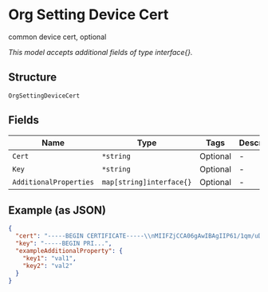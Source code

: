 
# Org Setting Device Cert

common device cert, optional

*This model accepts additional fields of type interface{}.*

## Structure

`OrgSettingDeviceCert`

## Fields

| Name | Type | Tags | Description |
|  --- | --- | --- | --- |
| `Cert` | `*string` | Optional | - |
| `Key` | `*string` | Optional | - |
| `AdditionalProperties` | `map[string]interface{}` | Optional | - |

## Example (as JSON)

```json
{
  "cert": "-----BEGIN CERTIFICATE-----\\nMIIFZjCCA06gAwIBAgIIP61/1qm/uDowDQYJKoZIhvcNAQELBQE\\n-----END CERTIFICATE-----",
  "key": "-----BEGIN PRI...",
  "exampleAdditionalProperty": {
    "key1": "val1",
    "key2": "val2"
  }
}
```

